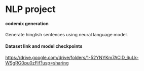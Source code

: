 
# NLP project

#### codemix generation
Generate hinglish sentences using neural language model.
#### Dataset link and model checkpoints
https://drive.google.com/drive/folders/1-52YNYKm7ACID_6uLk-WSgRG0pu0zFlf?usp=sharing

